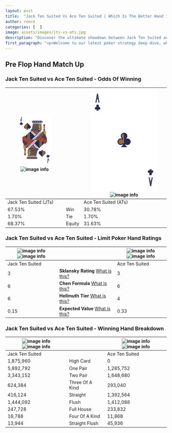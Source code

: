 ```yaml
---
layout: post
title:  "Jack Ten Suited Vs Ace Ten Suited | Which Is The Better Hand In Poker? A Complete Guide"
author: reece
categories: [  ]
image: assets/images/jts-vs-ats.jpg
description: "Discover the ultimate showdown between Jack Ten Suited and Ace Ten Suited in poker! Uncover the odds, strategies, and scenarios where one hand triumphs over the other. Get ready to up your poker game with this thrilling analysis."
first_paragraph: "<p>Welcome to our latest poker strategy deep dive, where we're pitting two distinct hands against each other in a high-stakes showdown: Jack Ten Suited vs Ace Ten Suited.</p><p>In the dynamic world of poker, every decision counts, and knowing which hand holds the upper hand is key to your success at the table.</p><p>In this article, we'll dissect these two hands, explore the scenarios where one dominates the other, and equip you with the knowledge to make strategic choices that can tip the odds in your favor.</p><p>Get ready to unravel the intriguing dynamics of these poker hands and elevate your game to new heights.</p>"
---
```




[comment]: # (sp0)

## Pre Flop Hand Match Up

<div class="table hand-ratings" markdown="1"> 



### Jack Ten Suited vs Ace Ten Suited - Odds Of Winning


    
| ![image info](assets/images/hand1/j.png) ![image info](assets/images/hand1/ts.png) |  | ![image info](assets/images/hand2/a.png) ![image info](assets/images/hand2/ts.png) |
| -------- | -------- | -------- |
| Jack Ten Suited (JTs) |  | Ace Ten Suited (ATs) |
| 67.53% | Win | 30.78% |
| 1.70% | Tie | 1.70% |
| 68.37% | Equity | 31.63% |




[comment]: # (sp1)



### Jack Ten Suited vs Ace Ten Suited - Limit Poker Hand Ratings


    
| ![image info](https://www.riverpairs.com/assets/images/hand1/j.png) ![image info](https://www.riverpairs.com/assets/images/hand1/ts.png) |  | ![image info](https://www.riverpairs.com/assets/images/hand2/a.png) ![image info](https://www.riverpairs.com/assets/images/hand2/ts.png) |
| -------- | -------- | -------- |
| Jack Ten Suited |  | Ace Ten Suited |
| 3 | **Sklansky Rating** [What is this?](/sklansky-rating-explained) | 3 |
| 6 | **Chen Formula** [What is this?](/chen-formula-explained) | 6 |
| 6 | **Hellmuth Tier** [What is this?](/Hellmuth-tier-explained) | 4 |
| 0.15 | **Expected Value** [What is this?](/expected-value-explained) | 0.33 |




[comment]: # (sp2)



### Jack Ten Suited vs Ace Ten Suited - Winning Hand Breakdown


    
| ![image info](https://www.riverpairs.com/assets/images/hand1/j.png) ![image info](https://www.riverpairs.com/assets/images/hand1/ts.png) |  | ![image info](https://www.riverpairs.com/assets/images/hand2/a.png) ![image info](https://www.riverpairs.com/assets/images/hand2/ts.png) |
| -------- | -------- | -------- |
| Jack Ten Suited |  | Ace Ten Suited |
| 1,875,960 | High Card | 0 |
| 5,892,792 | One Pair | 1,285,752 |
| 3,343,152 | Two Pair | 1,648,680 |
| 624,384 | Three Of A Kind | 293,040 |
| 416,124 | Straight | 1,392,564 |
| 1,444,092 | Flush | 1,412,088 |
| 247,728 | Full House | 233,832 |
| 16,788 | Four Of A Kind | 11,868 |
| 13,944 | Straight Flush | 45,936 |




[comment]: # (sp3)



</div>

[comment]: # (sp4)



[comment]: # (sp5)

